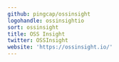```yaml
---
github: pingcap/ossinsight
logohandle: ossinsightio
sort: ossinsight
title: OSS Insight
twitter: OSSInsight
website: 'https://ossinsight.io/'
---
```

